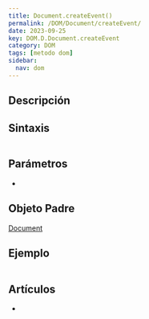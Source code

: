 ```yaml
---
title: Document.createEvent()
permalink: /DOM/Document/createEvent/
date: 2023-09-25
key: DOM.D.Document.createEvent
category: DOM
tags: [metodo dom]
sidebar:
  nav: dom
---
```


## Descripción


## Sintaxis


```javascript

```


## Parámetros

- 

## Objeto Padre


[Document](https://www.w3api.com/DOM/Document/)


## Ejemplo


```javascript

```


## Artículos

- 
